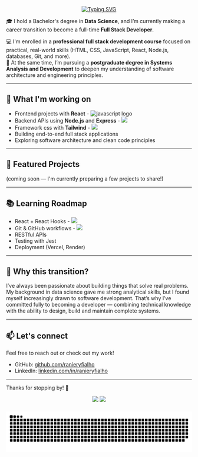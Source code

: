 <div align="center">
  <a href="https://git.io/typing-svg"><img src="https://readme-typing-svg.demolab.com?font=Fira+Code&size=25&pause=1000&width=435&lines=Hi+there,+I'm+Raniery+Fialho!+%F0%9F%91%8B" alt="Typing SVG" /></a>
</div>

🎓 I hold a Bachelor's degree in **Data Science**, and I’m currently making a career transition to become a full-time **Full Stack Developer**.

💻 I'm enrolled in a **professional full stack development course** focused on practical, real-world skills (HTML, CSS, JavaScript, React, Node.js, databases, Git, and more).  
🎯 At the same time, I’m pursuing a **postgraduate degree in Systems Analysis and Development** to deepen my understanding of software architecture and engineering principles.

---

## 🚀 What I'm working on

- Frontend projects with **React** - <img src="https://cdn.jsdelivr.net/gh/devicons/devicon/icons/javascript/javascript-original.svg" height="30" alt="javascript logo"  />
- Backend APIs using **Node.js** and **Express** - <img src="https://cdn.jsdelivr.net/gh/devicons/devicon@latest/icons/nodejs/nodejs-original.svg" height="30"/>
- Framework css with **Tailwind** - <img src="https://cdn.jsdelivr.net/gh/devicons/devicon@latest/icons/tailwindcss/tailwindcss-original.svg" height="30"/>
- Building end-to-end full stack applications
- Exploring software architecture and clean code principles

---

## 📂 Featured Projects

(coming soon — I'm currently preparing a few projects to share!)

---

## 📚 Learning Roadmap

- React + React Hooks - <img src="https://cdn.jsdelivr.net/gh/devicons/devicon@latest/icons/react/react-original.svg" height="30"/>
- Git & GitHub workflows - <img src="https://cdn.jsdelivr.net/gh/devicons/devicon@latest/icons/git/git-original.svg" height="30"/>
- RESTful APIs
- Testing with Jest
- Deployment (Vercel, Render)

---

## 🧠 Why this transition?

I’ve always been passionate about building things that solve real problems. My background in data science gave me strong analytical skills, but I found myself increasingly drawn to software development. That’s why I’ve committed fully to becoming a developer — combining technical knowledge with the ability to design, build and maintain complete systems.

---

## 📫 Let's connect

Feel free to reach out or check out my work!

- GitHub: [github.com/ranieryfialho](https://github.com/ranieryfialho)
- LinkedIn: [linkedin.com/in/ranieryfialho](https://linkedin.com/in/ranieryfialho)

---

Thanks for stopping by! 🚀


<p align="center">
  <img src="https://github-readme-stats.vercel.app/api?username=ranieryfialho&theme=tokyonight&show_icons=true&hide_border=true&count_private=true" />
  <img src="https://github-readme-streak-stats.herokuapp.com/?user=ranieryfialho&theme=tokyonight&hide_border=true" />
</p>

###

<img src="https://github.com/ranieryfialho/ranieryfialho/blob/master/github-user-contribution.svg">
